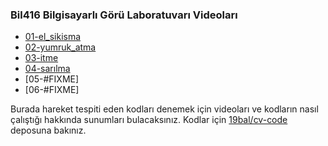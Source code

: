 ### Bil416 Bilgisayarlı Görü Laboratuvarı Videoları

- [01-el_sikisma](http://github.com/19bal/cv-asset/tree/master/01-el_sikisma)
- [02-yumruk_atma](http://github.com/19bal/cv-asset/tree/master/02-yumruk_atma)
- [03-itme](http://github.com/19bal/cv-asset/tree/master/03-itme)
- [04-sarılma](https://github.com/19bal/cv-asset/tree/master/04-sarilma)
- [05-#FIXME]
- [06-#FIXME]

Burada hareket tespiti eden kodları denemek için videoları ve kodların nasıl çalıştığı hakkında sunumları bulacaksınız.
Kodlar için [19bal/cv-code](http://github.com/19bal/cv-code) deposuna bakınız.
